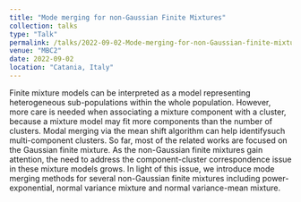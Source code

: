 ```yaml
---
title: "Mode merging for non-Gaussian Finite Mixtures"
collection: talks
type: "Talk"
permalink: /talks/2022-09-02-Mode-merging-for-non-Gaussian-finite-mixtures
venue: "MBC2"
date: 2022-09-02
location: "Catania, Italy"
---
```


Finite mixture models can be interpreted as a model representing heterogeneous sub-populations within the whole population. 
However, more care is needed when associating a mixture component with a cluster, because a mixture model may fit more components than the number of clusters. 
Modal merging via the mean shift algorithm can help identifysuch multi-component clusters. 
So far, most of the related works are focused on the Gaussian finite mixture. 
As the non-Gaussian finite mixtures gain attention, the need to address the component-cluster correspondence issue in these mixture models grows. 
In light of this issue, we introduce mode merging methods for several non-Gaussian finite mixtures including power-exponential, normal variance mixture and normal variance-mean mixture.
